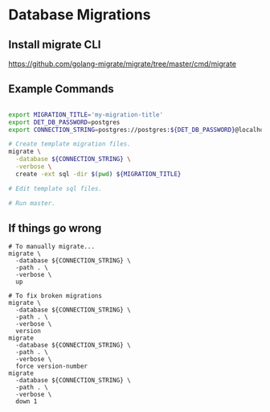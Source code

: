 # Database Migrations

## Install migrate CLI

https://github.com/golang-migrate/migrate/tree/master/cmd/migrate

## Example Commands

```bash

export MIGRATION_TITLE='my-migration-title'
export DET_DB_PASSWORD=postgres
export CONNECTION_STRING=postgres://postgres:${DET_DB_PASSWORD}@localhost:5432/determined'?'sslmode=disable

# Create template migration files.
migrate \
  -database ${CONNECTION_STRING} \
  -verbose \
  create -ext sql -dir $(pwd) ${MIGRATION_TITLE}

# Edit template sql files.

# Run master.
```

## If things go wrong

```
# To manually migrate...
migrate \
  -database ${CONNECTION_STRING} \
  -path . \
  -verbose \
  up

# To fix broken migrations
migrate \
  -database ${CONNECTION_STRING} \
  -path . \
  -verbose \
  version
migrate
  -database ${CONNECTION_STRING} \
  -path . \
  -verbose \
  force version-number
migrate
  -database ${CONNECTION_STRING} \
  -path . \
  -verbose \
  down 1
```
